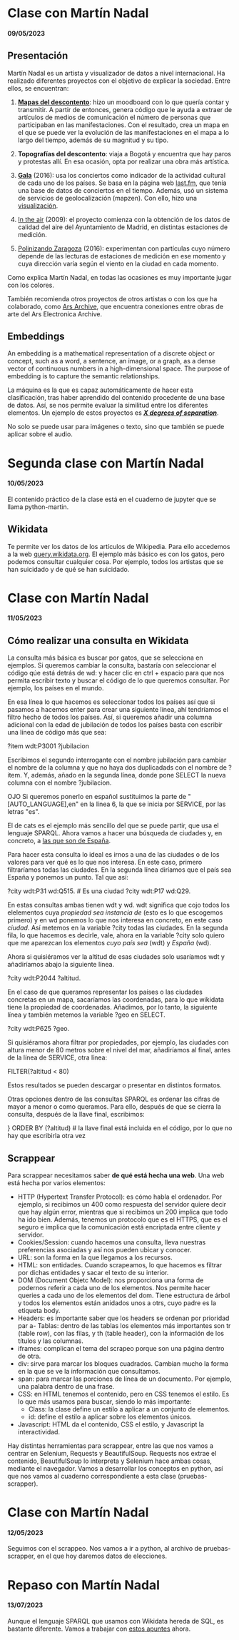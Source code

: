 # Clase con Martín Nadal
#### 09/05/2023

## Presentación

Martín Nadal es un artista y visualizador de datos a nivel internacional. Ha realizado diferentes proyectos con el objetivo de explicar la sociedad. Entre ellos, se encuentran:

1. [**Mapas del descontento**](https://muimota.net/mapas/): hizo un moodboard con lo que quería contar y transmitir. A partir de entonces, genera código que le ayuda a extraer de artículos de medios de comunicación el número de personas que participaban en las manifestaciones. Con el resultado, crea un mapa en el que se puede ver la evolución de las manifestaciones en el mapa a lo largo del tiempo, además de su magnitud y su tipo.

2. **Topografías del descontento**: viaja a Bogotá y encuentra que hay paros y protestas allí. En esa ocasión, opta por realizar una obra más artística.

3. [**Gala**](gala.muimota.net) (2016): usa los conciertos como indicador de la actividad cultural de cada uno de los países. Se basa en la página web [last.fm](last.fm), que tenía una base de datos de conciertos en el tiempo. Además, usó un sistema de servicios de geolocalización (mapzen). Con ello, hizo una [visualización](https://vimeo.com/188983690).

4. [In the air](intheair.es) (2009): el proyecto comienza con la obtención de los datos de calidad del aire del Ayuntamiento de Madrid, en distintas estaciones de medición.

5. [Polinizando Zaragoza](muimota.net/nerea/zaragoza) (2016): experimentan con partículas cuyo número depende de las lecturas de estaciones de medición en ese momento y cuya dirección varía según el viento en la ciudad en cada momento. 

Como explica Martín Nadal, en todas las ocasiones es muy importante jugar con los colores.

También recomienda otros proyectos de otros artistas o con los que ha colaborado, como [Ars Archive](http://arsexplorer.martinnadal.eu/), que encuentra conexiones entre obras de arte del Ars Electronica Archive.

## Embeddings

An embedding is a mathematical representation of a discrete object or concept, such as a word, a sentence, an image, or a graph, as a dense vector of continuous numbers in a high-dimensional space. The purpose of embedding is to capture the semantic relationships.

La máquina es la que es capaz automáticamente de hacer esta clasificación, tras haber aprendido del contenido procedente de una base de datos. Así, se nos permite evaluar la similitud entre los diferentes elementos. Un ejemplo de estos proyectos es [***X degrees of separation***](https://artsexperiments.withgoogle.com/xdegrees).

No solo se puede usar para imágenes o texto, sino que también se puede aplicar sobre el audio.


# Segunda clase con Martín Nadal
#### 10/05/2023

El contenido práctico de la clase está en el cuaderno de jupyter que se llama python-martin.

## Wikidata

Te permite ver los datos de los artículos de Wikipedia. Para ello accedemos a la web [query.wikidata.org](https://query.wikidata.org).
El ejemplo más básico es con los gatos, pero podemos consultar cualquier cosa. Por ejemplo, todos los artistas que se han suicidado y de qué se han suicidado.

# Clase con Martín Nadal
#### 11/05/2023

## Cómo realizar una consulta en Wikidata

La consulta más básica es buscar por gatos, que se selecciona en ejemplos. Si queremos cambiar la consulta, bastaría con seleccionar el código qúe está detrás de wd: y hacer clic en ctrl + espacio para que nos permita escribir texto y buscar el código de lo que queremos consultar. Por ejemplo, los países en el mundo.

En esa línea lo que hacemos es seleccionar todos los países así que si pasamos a hacemos enter para crear una siguiente línea, ahí tendríamos el filtro hecho de todos los países. Así, si queremos añadir una columna adicional con la edad de jubilación de todos los países basta con escribir una línea de código más que sea:

?item wdt:P3001 ?jubilacion

Escribimos el segundo interrogante con el nombre jubilación para cambiar el nombre de la columna y que no haya dos duplicadads con el nombre de ?item. Y, además, añado en la segunda línea, donde pone SELECT la nueva columna con el nombre ?jubilacion.

OJO Si queremos ponerlo en español sustituimos la parte de "[AUTO_LANGUAGE],en" en la línea 6, la que se inicia por SERVICE, por las letras "es".

El de cats es el ejemplo más sencillo del que se puede partir, que usa el lenguaje SPARQL. Ahora vamos a hacer una búsqueda de ciudades y, en concreto, a [las que son de España](https://query.wikidata.org/#%23City%0ASELECT%20%3Fcity%20%3FcityLabel%20%3Faltitud%20%3Fgeo%0AWHERE%20%0A%7B%0A%20%20%3Fcity%20wdt%3AP31%20wd%3AQ515.%20%23%20Es%20una%20ciudad%0A%20%20%3Fcity%20wdt%3AP17%20wd%3AQ29.%20%23%20Es%20una%20ciudad%20de%20Espa%C3%B1a%0A%20%20%3Fcity%20wdt%3AP2044%20%3Faltitud.%20%23%20altura%20sobre%20el%20nivel%20del%20mar%0A%20%20%3Fcity%20wdt%3AP625%20%3Fgeo.%20%23%20coordenadas%0A%20%20FILTER%28%3Faltitud%20%3C%2080%29%20%23%20filtro%20por%20altura%20%0A%20%20SERVICE%20wikibase%3Alabel%20%7B%20bd%3AserviceParam%20wikibase%3Alanguage%20%22%5BAUTO_LANGUAGE%5D%2Cen%22.%20%7D%20%23%20Helps%20get%20the%20label%20in%20your%20language%2C%20if%20not%2C%20then%20en%20language%0A%7D%20ORDER%20BY%20%28%3Faltitud%29).

Para hacer esta consulta lo ideal es irnos a una de las ciudades o de los valores para ver qué es lo que nos interesa. En este caso, primero filtraríamos todas las ciudades. En la segunda línea diríamos que el país sea España y ponemos un punto. Tal que así:

  ?city wdt:P31 wd:Q515. # Es una ciudad
  ?city wdt:P17 wd:Q29.
  
En estas consultas ambas tienen wdt y wd. wdt significa que cojo todos los elelementos cuya *propiedad sea instancia de* (esto es lo que escogemos primero) y en wd ponemos lo que nos interesa en concreto, en este caso *ciudad*. Así metemos en la variable ?city todas las ciudades. En la segunda fila, lo que hacemos es decirle, vale, ahora en la variable ?city solo quiero que me aparezcan los elementos *cuyo país sea* (wdt) y *España* (wd).

Ahora si quisiéramos ver la altitud de esas ciudades solo usaríamos wdt y añadiríamos abajo la siguiente línea.

  ?city wdt:P2044 ?altitud.

En el caso de que queramos representar los países o las ciudades concretas en un mapa, sacaríamos las coordenadas, para lo que wikidata tiene la propiedad de coordenadas. Añadimos, por lo tanto, la siguiente línea y también metemos la variable ?geo en SELECT.

  ?city wdt:P625 ?geo.

Si quisiéramos ahora filtrar por propiedades, por ejemplo, las ciudades con altura menor de 80 metros sobre el nivel del mar, añadiríamos al final, antes de la línea de SERVICE, otra línea:

  FILTER(?altitud < 80)

Estos resultados se pueden descargar o presentar en distintos formatos.

Otras opciones dentro de las consultas SPARQL es ordenar las cifras de mayor a menor o como queramos. Para ello, después de que se cierra la consulta, después de la llave final, escribimos:

} ORDER BY (?altitud) # la llave final está incluida en el código, por lo que no hay que escribirla otra vez

## Scrappear

Para scrappear necesitamos saber **de qué está hecha una web**. Una web está hecha por varios elementos:

- HTTP (Hypertext Transfer Protocol): es cómo habla el ordenador. Por ejemplo, si recibimos un 400 como respuesta del servidor quiere decir que hay algún error, mientras que si recibimos un 200 implica que todo ha ido bien. Además, tenemos un protocolo que es el HTTPS, que es el seguro e implica que la comunicación está encriptada entre cliente y servidor.
- Cookies/Session: cuando hacemos una consulta, lleva nuestras preferencias asociadas y así nos pueden ubicar y conocer.
- URL: son la forma en la que llegamos a los recursos.
- HTML: son entidades. Cuando scrapeamos, lo que hacemos es filtrar por dichas entidades y sacar el texto de su interior.
- DOM (Document Objetc Model): nos proporciona una forma de podernos referir a cada uno de los elementos. Nos permite hacer queries a cada uno de los elementos del dom. Tiene estructura de árbol y todos los elementos están anidados unos a otrs, cuyo padre es la etiqueta body.
- Headers: es importante saber que los headers se ordenan por prioridad par a- Tablas: dentro de las tablas los elementos más importantes son tr (table row), con las filas, y th (table header), con la información de los títulos y las columnas. 
- iframes: complican el tema del scrapeo porque son una página dentro de otra.
- div: sirve para marcar los bloques cuadrados. Cambian mucho la forma en la que se ve la información que consultamos.
- span: para marcar las porciones de línea de un documento. Por ejemplo, una palabra dentro de una frase.
- CSS: en HTML tenemos el contenido, pero en CSS tenemos el estilo. Es lo que más usamos para buscar, siendo lo más importante:
  - Class: la clase define un estilo a aplicar a un conjunto de elementos.
  - id: define el estilo a aplicar sobre los elementos únicos.
- Javascript: HTML da el contenido, CSS el estilo, y Javascript la interactividad.

Hay distintas herramientas para scrappear, entre las que nos vamos a centrar en Selenium, Requests y BeautifulSoup. Requests nos extrae el contenido, BeautifulSoup lo interpreta y Selenium hace ambas cosas, mediante el navegador. Vamos a desarrollar los conceptos en python, así que nos vamos al cuaderno correspondiente a esta clase (pruebas-scrapper).


# Clase con Martín Nadal
#### 12/05/2023

Seguimos con el scrappeo. Nos vamos a ir a python, al archivo de pruebas-scrapper, en el que hoy daremos datos de elecciones.

# Repaso con Martín Nadal
#### 13/07/2023

Aunque el lenguaje SPARQL que usamos con Wikidata hereda de SQL, es bastante diferente. Vamos a trabajar con [estos apuntes](docs.google.com/presentation/d/10TrWhr90AIb6aT89np1QERhA2JNQw2OH0yS1ep0Nho0/edit?usp=sharing) ahora.
